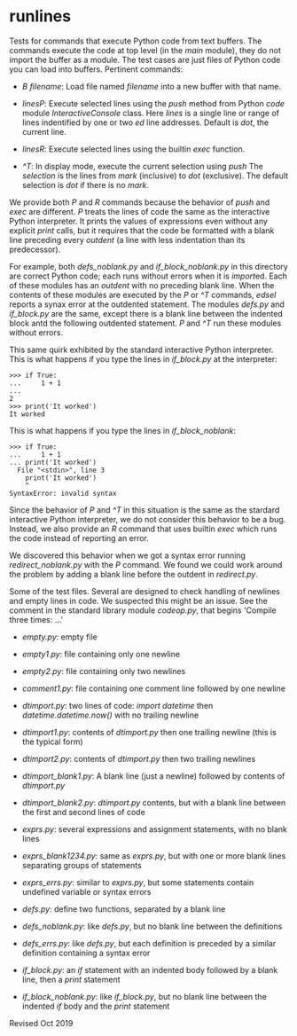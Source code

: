 runlines
========

Tests for commands that execute Python code from text buffers.
The commands execute the code at top level (in the *main* module),
they do not import the buffer as a module.
The test cases are just files of Python code you can load into buffers.
Pertinent commands:

- *B filename*: Load file named *filename* into a new buffer with that name.

- *linesP*: Execute selected lines using the *push* method from Python *code*
module *InteractiveConsole* class. Here *lines* is a single line or range of
lines indentified by one or two *ed* line addresses. Default is *dot*, the
current line.

- *linesR*: Execute selected lines using the builtin *exec* function.

- *^T*: In display mode, execute the current selection using *push*
The *selection* is the lines from *mark* (inclusive) to
*dot* (exclusive). The default selection is *dot* if there is no *mark*.

We provide both *P* and *R* commands because the behavior of *push* and *exec*
are different. *P* treats the lines of code the same as the interactive Python
interpreter.  It prints the values of expressions even without any explicit
*print* calls, but it requires that the code be formatted with a blank line
preceding every *outdent* (a line with less indentation than its predecessor).

For example,
both *defs_noblank.py* and *if_block_noblank.py* in this directory
are correct Python code;
each runs without errors when it is *import*ed.
Each of these modules has an *outdent* with no preceding blank line.
When the contents of these modules are executed by the
*P* or *^T* commands, *edsel* reports a synax error at the outdented
statement.  The modules *defs.py* and *if_block.py* are the same, except there
is a blank line between the indented block antd the following outdented
statement.   *P* and *^T* run these modules without errors.

This same quirk exhibited by the standard interactive Python interpreter.
This is what happens if you type the lines in *if_block.py* at the interpreter:

    >>> if True:
    ...     1 + 1
    ...
    2
    >>> print('It worked')
    It worked

This is what happens if you type the lines in *if_block_noblank*:

    >>> if True:
    ...     1 + 1
    ... print('It worked')
      File "<stdin>", line 3
        print('It worked')
        ^
    SyntaxError: invalid syntax

Since the behavior of *P* and *^T* in this situation is the same
as the stardard interactive Python interpreter, we do not consider this
behavior to be a bug.  Instead, we also provide an *R* command that
uses builtin *exec* which runs the code instead of reporting an error.

We discovered this behavior when we got a syntax error running
*redirect_noblank.py* with the *P* command. We found we could work around the
problem by adding a blank line before the outdent in *redirect.py*.

Some of the test files.  Several are designed to check handling of newlines
and empty lines in code.  We suspected this might be an issue.  See
the comment in the standard library module *codeop.py*, that begins
'Compile three times: ...'

- *empty.py*: empty file

- *empty1.py*: file containing only one newline

- *empty2.py*: file containing only two newlines

- *comment1.py*: file containing one comment line followed by one newline

- *dtimport.py*: two lines of code: *import datetime* then
*datetime.datetime.now()* with no trailing newline

- *dtimport1.py*: contents of *dtimport.py* then one trailing newline
(this is the typical form)

- *dtimport2.py*: contents of *dtimport.py* then two trailing newlines

- *dtimport_blank1.py*: A blank line (just a newline) followed by contents of
*dtimport.py*

- *dtimport_blank2.py*: *dtimport.py* contents, but with a blank line between
the first and second lines of code

- *exprs.py*: several expressions and assignment statements, with no blank
lines

- *exprs_blank1234.py*: same as *exprs.py*, but with one or more blank lines
separating groups of statements

- *exprs_errs.py*: similar to *exprs.py*, but some statements contain undefined
variable or syntax errors

- *defs.py*: define two functions, separated by a blank line

- *defs_noblank.py*: like *defs.py*, but no blank line between the definitions

- *defs_errs.py*: like *defs.py*, but each definition is preceded by a similar
definition containing a syntax error

- *if_block.py*: an *if* statement with an indented body followed by a blank
line, then a *print* statement

- *if_block_noblank.py*: like *if_block.py*, but no blank line between the
indented *if* body and the *print* statement

Revised Oct 2019

